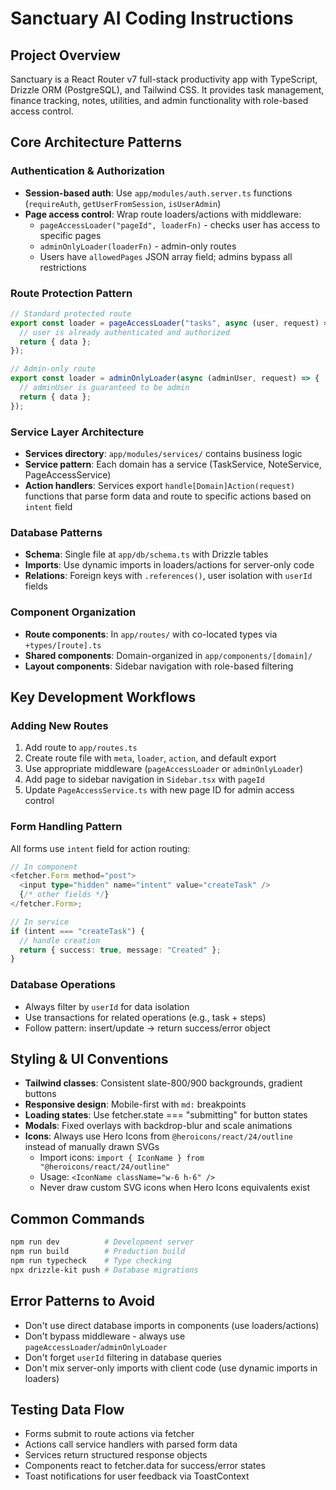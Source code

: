 # Sanctuary AI Coding Instructions

## Project Overview

Sanctuary is a React Router v7 full-stack productivity app with TypeScript, Drizzle ORM (PostgreSQL), and Tailwind CSS. It provides task management, finance tracking, notes, utilities, and admin functionality with role-based access control.

## Core Architecture Patterns

### Authentication & Authorization

- **Session-based auth**: Use `app/modules/auth.server.ts` functions (`requireAuth`, `getUserFromSession`, `isUserAdmin`)
- **Page access control**: Wrap route loaders/actions with middleware:
  - `pageAccessLoader("pageId", loaderFn)` - checks user has access to specific pages
  - `adminOnlyLoader(loaderFn)` - admin-only routes
  - Users have `allowedPages` JSON array field; admins bypass all restrictions

### Route Protection Pattern

```typescript
// Standard protected route
export const loader = pageAccessLoader("tasks", async (user, request) => {
  // user is already authenticated and authorized
  return { data };
});

// Admin-only route
export const loader = adminOnlyLoader(async (adminUser, request) => {
  // adminUser is guaranteed to be admin
  return { data };
});
```

### Service Layer Architecture

- **Services directory**: `app/modules/services/` contains business logic
- **Service pattern**: Each domain has a service (TaskService, NoteService, PageAccessService)
- **Action handlers**: Services export `handle[Domain]Action(request)` functions that parse form data and route to specific actions based on `intent` field

### Database Patterns

- **Schema**: Single file at `app/db/schema.ts` with Drizzle tables
- **Imports**: Use dynamic imports in loaders/actions for server-only code
- **Relations**: Foreign keys with `.references()`, user isolation with `userId` fields

### Component Organization

- **Route components**: In `app/routes/` with co-located types via `+types/[route].ts`
- **Shared components**: Domain-organized in `app/components/[domain]/`
- **Layout components**: Sidebar navigation with role-based filtering

## Key Development Workflows

### Adding New Routes

1. Add route to `app/routes.ts`
2. Create route file with `meta`, `loader`, `action`, and default export
3. Use appropriate middleware (`pageAccessLoader` or `adminOnlyLoader`)
4. Add page to sidebar navigation in `Sidebar.tsx` with `pageId`
5. Update `PageAccessService.ts` with new page ID for admin access control

### Form Handling Pattern

All forms use `intent` field for action routing:

```typescript
// In component
<fetcher.Form method="post">
  <input type="hidden" name="intent" value="createTask" />
  {/* other fields */}
</fetcher.Form>;

// In service
if (intent === "createTask") {
  // handle creation
  return { success: true, message: "Created" };
}
```

### Database Operations

- Always filter by `userId` for data isolation
- Use transactions for related operations (e.g., task + steps)
- Follow pattern: insert/update -> return success/error object

## Styling & UI Conventions

- **Tailwind classes**: Consistent slate-800/900 backgrounds, gradient buttons
- **Responsive design**: Mobile-first with `md:` breakpoints
- **Loading states**: Use fetcher.state === "submitting" for button states
- **Modals**: Fixed overlays with backdrop-blur and scale animations
- **Icons**: Always use Hero Icons from `@heroicons/react/24/outline` instead of manually drawn SVGs
  - Import icons: `import { IconName } from "@heroicons/react/24/outline"`
  - Usage: `<IconName className="w-6 h-6" />`
  - Never draw custom SVG icons when Hero Icons equivalents exist

## Common Commands

```bash
npm run dev          # Development server
npm run build        # Production build
npm run typecheck    # Type checking
npx drizzle-kit push # Database migrations
```

## Error Patterns to Avoid

- Don't use direct database imports in components (use loaders/actions)
- Don't bypass middleware - always use `pageAccessLoader`/`adminOnlyLoader`
- Don't forget `userId` filtering in database queries
- Don't mix server-only imports with client code (use dynamic imports in loaders)

## Testing Data Flow

- Forms submit to route actions via fetcher
- Actions call service handlers with parsed form data
- Services return structured response objects
- Components react to fetcher.data for success/error states
- Toast notifications for user feedback via ToastContext
